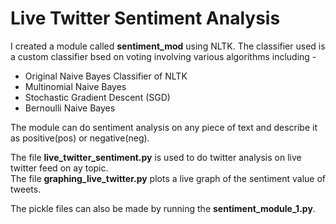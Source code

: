 Live Twitter Sentiment Analysis
===============================

I created a module called **sentiment_mod** using NLTK. The classifier used is a custom classifier bsed on voting involving various algorithms including - 

* Original Naive Bayes Classifier of NLTK
* Multinomial Naive Bayes
* Stochastic Gradient Descent (SGD)
* Bernoulli Naive Bayes

The module can do sentiment analysis on any piece of text and describe it as positive(pos) or negative(neg).

The file **live_twitter_sentiment.py** is used to do twitter analysis on live twitter feed on ay topic.  
The file **graphing_live_twitter.py** plots a live graph of the sentiment value of tweets.

The pickle files can also be made by running the **sentiment_module_1.py**.
